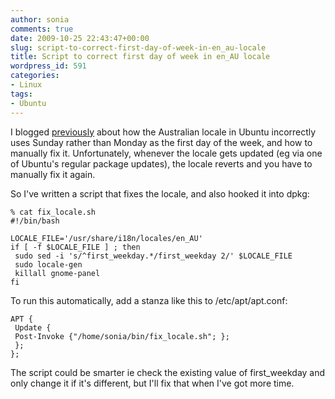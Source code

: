 ```yaml
---
author: sonia
comments: true
date: 2009-10-25 22:43:47+00:00
slug: script-to-correct-first-day-of-week-in-en_au-locale
title: Script to correct first day of week in en_AU locale
wordpress_id: 591
categories:
- Linux
tags:
- Ubuntu
---
```


I blogged [previously](http://blog.snowfrog.net/2008/02/06/change-first-day-of-week-in-ubuntus-gnome-calendar/) about how the Australian locale in Ubuntu incorrectly uses Sunday rather than Monday as the first day of the week, and how to manually fix it. Unfortunately, whenever the locale gets updated (eg via one of Ubuntu's regular package updates), the locale reverts and you have to manually fix it again.

So I've written a script that fixes the locale, and also hooked it into dpkg:

    
    % cat fix_locale.sh
    #!/bin/bash
    
    LOCALE_FILE='/usr/share/i18n/locales/en_AU'
    if [ -f $LOCALE_FILE ] ; then
     sudo sed -i 's/^first_weekday.*/first_weekday 2/' $LOCALE_FILE
     sudo locale-gen
     killall gnome-panel
    fi
    


To run this automatically, add a stanza like this to /etc/apt/apt.conf:

    
    APT {
     Update {
     Post-Invoke {"/home/sonia/bin/fix_locale.sh"; };
     };
    };
    
    


The script could be smarter ie check the existing value of first_weekday and only change it if it's different, but I'll fix that when I've got more time.
